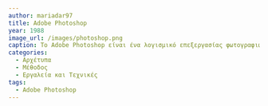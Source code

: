 ```yaml
---
author: mariadar97
title: Adobe Photoshop
year: 1988
image_url: /images/photoshop.png
caption: Το Adobe Photoshop είναι ένα λογισμικό επεξεργασίας φωτογραφιών που κυκλοφόρησε το 1988 για macintosh συστήματα και πιστεύετε ότι προώθησε τις πωλήσεις των συστημάτων αυτών.
categories:
  - Αρχέτυπα
  - Μέθοδος
  - Εργαλεία και Τεχνικές
tags:
  - Adobe Photoshop
---
```

